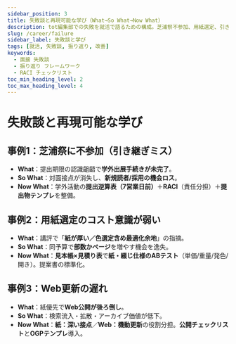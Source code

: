 ```yaml
---
sidebar_position: 3
title: 失敗談と再現可能な学び（What→So What→Now What）
description: tot編集部での失敗を就活で語るための構成。芝浦祭不参加、用紙選定、引き継ぎ設計の3ケースを再現性ある学びに転換。
slug: /career/failure
sidebar_label: 失敗談と学び
tags: [就活, 失敗談, 振り返り, 改善]
keywords:
  - 面接 失敗談
  - 振り返り フレームワーク
  - RACI チェックリスト
toc_min_heading_level: 2
toc_max_heading_level: 4
---
```


# 失敗談と再現可能な学び

## 事例1：芝浦祭に不参加（引き継ぎミス）
- **What**：提出期限の認識齟齬で**学外出展手続きが未完了**。  
- **So What**：対面接点が消失し、**新規読者/採用の機会ロス**。  
- **Now What**：学外活動の**提出逆算表（7営業日前）**＋**RACI**（責任分担）＋**提出物テンプレ**を整備。

## 事例2：用紙選定のコスト意識が弱い
- **What**：講評で「**紙が厚い／色選定含め最適化余地**」の指摘。  
- **So What**：同予算で**部数かページ**を増やす機会を逸失。  
- **Now What**：**見本帳×見積り表**で**紙・綴じ仕様のABテスト**（単価/重量/発色/開き）。提案書の標準化。

## 事例3：Web更新の遅れ
- **What**：紙優先で**Web公開が後ろ倒し**。  
- **So What**：検索流入・拡散・アーカイブ価値が低下。  
- **Now What**：**紙：深い接点**／**Web：機動更新**の役割分担。**公開チェックリスト**と**OGPテンプレ**導入。
